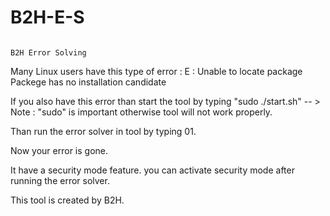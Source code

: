 # B2H-E-S
                                                                              
                                                                              B2H Error Solving

Many Linux users have this type of error :
E : Unable to locate package
Packege has no installation candidate

If you also have this error than start the tool by typing "sudo ./start.sh"
-- > Note : "sudo" is important otherwise tool will not work properly.

Than run the error solver in tool by typing 01.

Now your error is gone.


It have a security mode feature.
you can activate security mode after running the error solver.



This tool is created by B2H.
